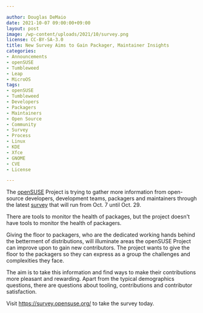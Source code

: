 ```yaml
---

author: Douglas DeMaio
date: 2021-10-07 09:00:00+09:00
layout: post
image: /wp-content/uploads/2021/10/survey.png
license: CC-BY-SA-3.0
title: New Survey Aims to Gain Packager, Maintainer Insights
categories:
- Announcements
- openSUSE
- Tumbleweed
- Leap
- MicroOS
tags:
- openSUSE
- Tumbleweed
- Developers
- Packagers
- Maintainers
- Open Source
- Community
- Survey
- Process
- Linux
- KDE
- Xfce
- GNOME
- CVE
- License

---
```


The [openSUSE](https://www.opensuse.org/) Project is trying to gather more information from open-source developers, development teams, packagers and maintainers through the latest [survey](https://survey.opensuse.org/) that will run from Oct. 7 until Oct. 29.

There are tools to monitor the health of packages, but the project doesn't have tools to monitor the health of packagers. 

Giving the floor to packagers, who are the dedicated working hands behind the betterment of distributions, will illuminate areas the openSUSE Project can improve upon to gain new contributors. The project wants to give the floor to the packagers so they can express as a group the challenges and complexities they face. 

The aim is to take this information and find ways to make their contributions more pleasant and rewarding. Apart from the typical demographics questions, there are questions about tooling, contributions and  contributor satisfaction.

Visit <https://survey.opensuse.org/> to take the survey today.
